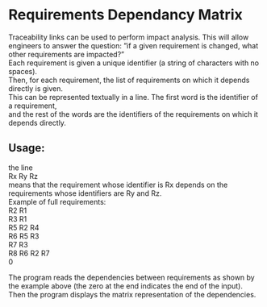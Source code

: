 # Requirements Dependancy Matrix
Traceability links can be used to perform impact analysis. This will allow engineers to
answer the question: ”if a given requirement is changed, what other requirements are
impacted?” <br />
Each requirement is given a unique identifier (a string of characters with no spaces). <br />
Then, for each requirement, the list of requirements on which it depends directly is given. <br />
This can be represented textually in a line. The first word is the identifier of a requirement, <br />
and the rest of the words are the identifiers of the requirements on which it depends directly. <br />
## Usage: 
the line <br /> 
Rx Ry Rz <br />
means that the requirement whose identifier is Rx depends on the requirements whose
identifiers are Ry and Rz. <br />
Example of full requirements: <br />
R2 R1 <br />
R3 R1 <br />
R5 R2 R4 <br />
R6 R5 R3 <br />
R7 R3 <br />
R8 R6 R2 R7 <br />
0 <br />

The program reads the dependencies between requirements as shown by the example above (the zero at the end indicates the end of the input).  <br />
Then the program displays the matrix representation of the dependencies.
